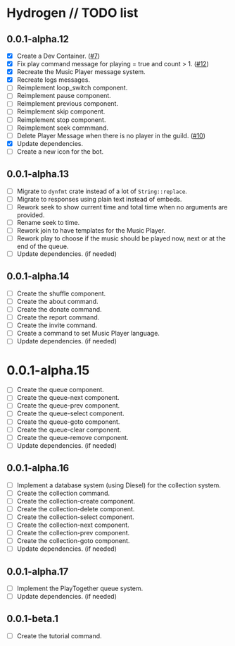 # Hydrogen // TODO list

## 0.0.1-alpha.12

- [x] Create a Dev Container. ([#7](https://github.com/nashiradeer/hydrogen-bot/issues/7))
- [x] Fix play command message for playing = true and count > 1. ([#12](https://github.com/nashiradeer/hydrogen-bot/issues/12))
- [x] Recreate the Music Player message system.
- [x] Recreate logs messages.
- [ ] Reimplement loop_switch component.
- [ ] Reimplement pause component.
- [ ] Reimplement previous component.
- [ ] Reimplement skip component.
- [ ] Reimplement stop component.
- [ ] Reimplement seek commmand.
- [ ] Delete Player Message when there is no player in the guild. ([#10](https://github.com/nashiradeer/hydrogen-bot/issues/10))
- [x] Update dependencies.
- [ ] Create a new icon for the bot.

## 0.0.1-alpha.13

- [ ] Migrate to `dynfmt` crate instead of a lot of `String::replace`.
- [ ] Migrate to responses using plain text instead of embeds.
- [ ] Rework seek to show current time and total time when no arguments are provided.
- [ ] Rename seek to time.
- [ ] Rework join to have templates for the Music Player.
- [ ] Rework play to choose if the music should be played now, next or at the end of the queue.
- [ ] Update dependencies. (if needed)

## 0.0.1-alpha.14

- [ ] Create the shuffle component.
- [ ] Create the about command.
- [ ] Create the donate command.
- [ ] Create the report command.
- [ ] Create the invite command.
- [ ] Create a command to set Music Player language.
- [ ] Update dependencies. (if needed)

# 0.0.1-alpha.15

- [ ] Create the queue component.
- [ ] Create the queue-next component.
- [ ] Create the queue-prev component.
- [ ] Create the queue-select component.
- [ ] Create the queue-goto component.
- [ ] Create the queue-clear component.
- [ ] Create the queue-remove component.
- [ ] Update dependencies. (if needed)

## 0.0.1-alpha.16

- [ ] Implement a database system (using Diesel) for the collection system.
- [ ] Create the collection command.
- [ ] Create the collection-create component.
- [ ] Create the collection-delete component.
- [ ] Create the collection-select component.
- [ ] Create the collection-next component.
- [ ] Create the collection-prev component.
- [ ] Create the collection-goto component.
- [ ] Update dependencies. (if needed)

## 0.0.1-alpha.17

- [ ] Implement the PlayTogether queue system.
- [ ] Update dependencies. (if needed)

## 0.0.1-beta.1

- [ ] Create the tutorial command.